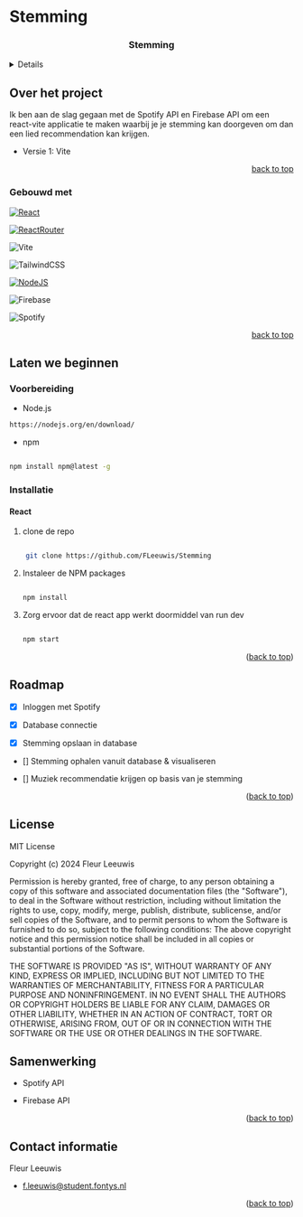 # Stemming

<h3 align="center">Stemming</h3>
 
<!-- Table of contents -->

<details>

    <summary>Table of Contents</summary>

    <ol>

    <li>

      <a href="#over-het-project">Over het project</a>

      <ul>

        <li><a href="#gebouwd-met">Gebouwd met</a></li>

      </ul>

      </li>

       <li>

      <a href="#laten-we-beginnen">Laten we beginnen</a>

      <ul>

        <li><a href="#voorbereiding">Voorbereiding</a></li>

        <li><a href="#installatie">Installatie</a></li>

        <ul>

        <li><a href="#react">React</a></li>

        </ul>

        </ul>

    <li><a href="#gebruik">Gebruik</a></li>

    <li><a href="#roadmap">Roadmap</a></li>

    <li><a href="#license">License</a></li>

    <li><a href="#contact">Contact</a></li>

    <li><a href="#samenwerking">Samenwerking</a></li>

    </ol>

</details>
 
<!-- About the project-->
 
## Over het project
Ik ben aan de slag gegaan met de Spotify API en Firebase API om een react-vite applicatie te maken waarbij je je stemming kan doorgeven om dan een lied recommendation kan krijgen.

- Versie 1: Vite

<p align="right"><a href="#readme-top">back to top</a></p>
 
<!-- BUILD WITH -->
 
### Gebouwd met
 
[![React][React.js]][React-url]
 
[![ReactRouter][ReactRouter]][ReactRouter-url]
 
![Vite](https://img.shields.io/badge/vite-%23646CFF.svg?style=for-the-badge&logo=vite&logoColor=white)
 
![TailwindCSS](https://img.shields.io/badge/tailwindcss-%2338B2AC.svg?style=for-the-badge&logo=tailwind-css&logoColor=white)
 
[![NodeJS][NodeJS]][NodeJS-url]

![Firebase](https://img.shields.io/badge/firebase-a08021?style=for-the-badge&logo=firebase&logoColor=ffcd34)

![Spotify](https://img.shields.io/badge/Spotify-1ED760?style=for-the-badge&logo=spotify&logoColor=white)

<p align="right"><a href="#readme-top">back to top</a></p>
 
<!-- GETTING STARTED -->
 
## Laten we beginnen
 
### Voorbereiding
 
- Node.js
 
```sh
https://nodejs.org/en/download/

````

- npm

```sh

npm install npm@latest -g

````

<!-- INSTALLATION -->

### Installatie

#### React

1. clone de repo

```sh

    git clone https://github.com/FLeeuwis/Stemming

```

2. Instaleer de NPM packages

   ```sh

   npm install

   ```

3. Zorg ervoor dat de react app werkt doormiddel van run dev

   ```sh

   npm start

   ```

<p align="right">(<a href="#readme-top">back to top</a>)</p>
 
<!-- ROADMAP -->
 
## Roadmap
 
- [x] Inloggen met Spotify
 
- [x] Database connectie
 
- [x] Stemming opslaan in database

- [] Stemming ophalen vanuit database & visualiseren

- [] Muziek recommendatie krijgen op basis van je stemming

<p align="right">(<a href="#readme-top">back to top</a>)</p>
 
<!--License-->
 
## License
 
MIT License
 
Copyright (c) 2024 Fleur Leeuwis
 
Permission is hereby granted, free of charge, to any person obtaining a copy
of this software and associated documentation files (the "Software"), to deal
in the Software without restriction, including without limitation the rights
to use, copy, modify, merge, publish, distribute, sublicense, and/or sell
copies of the Software, and to permit persons to whom the Software is
furnished to do so, subject to the following conditions:
The above copyright notice and this permission notice shall be included in all
copies or substantial portions of the Software.

THE SOFTWARE IS PROVIDED "AS IS", WITHOUT WARRANTY OF ANY KIND, EXPRESS OR
IMPLIED, INCLUDING BUT NOT LIMITED TO THE WARRANTIES OF MERCHANTABILITY,
FITNESS FOR A PARTICULAR PURPOSE AND NONINFRINGEMENT. IN NO EVENT SHALL THE
AUTHORS OR COPYRIGHT HOLDERS BE LIABLE FOR ANY CLAIM, DAMAGES OR OTHER
LIABILITY, WHETHER IN AN ACTION OF CONTRACT, TORT OR OTHERWISE, ARISING FROM,
OUT OF OR IN CONNECTION WITH THE SOFTWARE OR THE USE OR OTHER DEALINGS IN THE
SOFTWARE.

<!-- SAMENWERKING -->

## Samenwerking

- Spotify API

- Firebase API

<p align="right">(<a href="#readme-top">back to top</a>)</p>
 
<!-- CONTACT -->
 
## Contact informatie
 
Fleur Leeuwis
 
- f.leeuwis@student.fontys.nl

<p align="right">(<a href="#readme-top">back to top</a>)</p>
 
<!--MARKDOWN Links & Images-->
 
[React.js]: https://img.shields.io/badge/React-20232A?style=for-the-badge&logo=react&logoColor=61DAFB

[React-url]: https://reactjs.org/
[ReactRouter]: https://img.shields.io/badge/React_Router-CA4245?style=for-the-badge&logo=react-router&logoColor=white
[ReactRouter-url]: https://reactrouter.com/en/main
[Tailwind-url]: https://tailwindcss.com
[Tailwind]: https://img.shields.io/badge/tailwindcss-%252338B2AC.svg?style=for-the-badge&logo=tailwind-css&logoColor=white
[NodeJS]: https://img.shields.io/badge/node.js-6DA55F?style=for-the-badge&logo=node.js&logoColor=white
[NodeJS-url]: https://nodejs.org/en
[Vite]: https://img.shields.io/badge/vite-%23646CFF.svg?style=for-the-badge&logo=vite&logoColor=white
[Vite-url]: https://vitejs.dev
[css3]: https://img.shields.io/badge/css3-%231572B6.svg?style=for-the-badge&logo=css3&logoColor=white
[html5]: https://img.shields.io/badge/html5-%23E34F26.svg?style=for-the-badge&logo=html5&logoColor=white
[JavaScript]: https://img.shields.io/badge/javascript-%23323330.svg?style=for-the-badge&logo=javascript&logoColor=%23F7DF1E
